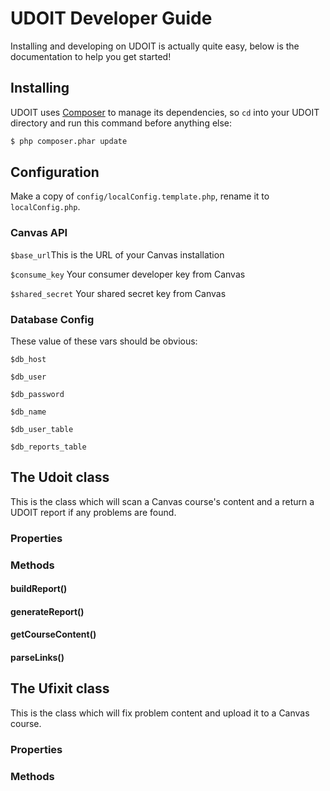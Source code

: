 # UDOIT Developer Guide

Installing and developing on UDOIT is actually quite easy, below is the documentation to help you get started!

## Installing
UDOIT uses [Composer](https://getcomposer.org/) to manage its dependencies, so `cd` into your UDOIT directory and run this command before anything else:

``` bash
$ php composer.phar update
```

## Configuration
Make a copy of `config/localConfig.template.php`, rename it to `localConfig.php`.

### Canvas API

`$base_url`This is the URL of your Canvas installation

`$consume_key` Your consumer developer key from Canvas

`$shared_secret` Your shared secret key from Canvas

### Database Config
These value of these vars should be obvious:

`$db_host`

`$db_user`

`$db_password`

`$db_name`

`$db_user_table`

`$db_reports_table`

## The Udoit class
This is the class which will scan a Canvas course's content and a return a UDOIT report if any problems are found.

### Properties

### Methods

#### buildReport()
#### generateReport()
#### getCourseContent()
#### parseLinks()

## The Ufixit class
This is the class which will fix problem content and upload it to a Canvas course.

### Properties

### Methods